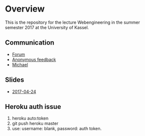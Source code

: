 # Overview

This is the repository for the lecture Webengineering in the summer semester 2017 at the University of Kassel.

## Communication

* [Forum](https://github.com/micromata/webengineering-2017/issues)
* [Anonymous feedback](https://lecture-feedback.herokuapp.com)
* [Michael](mailto:mlesniak@micromata.de)

## Slides

* [2017-04-24](https://github.com/micromata/webengineering-2017/blob/master/slides/2017-04-24-webengineering.pdf)

## Heroku auth issue
1. heroku auto:token
2. git push heroku master
3. use: username: blank, password: auth token.